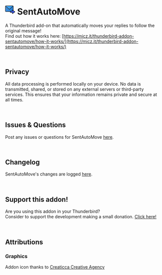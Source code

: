 # ![SentAutoMove icon](images/icon-32px.png "SentAutoMove")  SentAutoMove

A Thunderbird add-on that automatically moves your replies to follow the original message!
<br>Find out how it works here: [https://micz.it/thunderbird-addon-sentautomove/how-it-works/](https://micz.it/thunderbird-addon-sentautomove/how-it-works/)

<br>


## Privacy
All data processing is performed locally on your device. No data is transmitted, shared, or stored on any external servers or third-party services.
This ensures that your information remains private and secure at all times.

<br>

## Issues & Questions
Post any issues or questions for SentAutoMove [here](https://github.com/micz/SentAutoMove/issues).

<br>


## Changelog
SentAutoMove's changes are logged [here](CHANGELOG.md).



<br>



## Support this addon!
Are you using this addon in your Thunderbird?
<br>Consider to support the development making a small donation. [Click here!](https://www.paypal.com/cgi-bin/webscr?cmd=_donations&business=UHN4SXPGEXWQL&lc=IT&item_name=SentAutoMove&item_number=sentautomove&currency_code=EUR&bn=PP%2dDonationsBF%3abtn_donateCC_LG%2egif%3aNonHosted)



<br>



## Attributions


### Graphics
Addon icon thanks to [Creaticca Creative Agency](https://www.flaticon.com/authors/creaticca-creative-agency)

